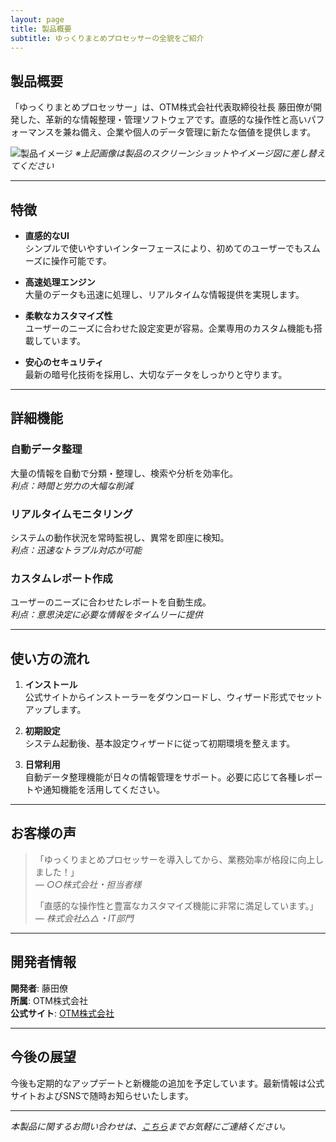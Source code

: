 ```yaml
---
layout: page
title: 製品概要
subtitle: ゆっくりまとめプロセッサーの全貌をご紹介
---
```


<!-- 製品概要のイントロダクション -->
## 製品概要

「ゆっくりまとめプロセッサー」は、OTM株式会社代表取締役社長 藤田僚が開発した、革新的な情報整理・管理ソフトウェアです。直感的な操作性と高いパフォーマンスを兼ね備え、企業や個人のデータ管理に新たな価値を提供します。

<!-- 製品イメージ（※画像は適宜差し替えてください） -->
![製品イメージ](/assets/img/製品イメージ.png)
*※上記画像は製品のスクリーンショットやイメージ図に差し替えてください*

---

<!-- 製品の特徴 -->
## 特徴

- **直感的なUI**  
  シンプルで使いやすいインターフェースにより、初めてのユーザーでもスムーズに操作可能です。

- **高速処理エンジン**  
  大量のデータも迅速に処理し、リアルタイムな情報提供を実現します。

- **柔軟なカスタマイズ性**  
  ユーザーのニーズに合わせた設定変更が容易。企業専用のカスタム機能も搭載しています。

- **安心のセキュリティ**  
  最新の暗号化技術を採用し、大切なデータをしっかりと守ります。

---

<!-- 詳細な機能説明 -->
## 詳細機能

### 自動データ整理

大量の情報を自動で分類・整理し、検索や分析を効率化。  
*利点：時間と労力の大幅な削減*

### リアルタイムモニタリング

システムの動作状況を常時監視し、異常を即座に検知。  
*利点：迅速なトラブル対応が可能*

### カスタムレポート作成

ユーザーのニーズに合わせたレポートを自動生成。  
*利点：意思決定に必要な情報をタイムリーに提供*

---

<!-- 利用の流れ -->
## 使い方の流れ

1. **インストール**  
   公式サイトからインストーラーをダウンロードし、ウィザード形式でセットアップします。

2. **初期設定**  
   システム起動後、基本設定ウィザードに従って初期環境を整えます。

3. **日常利用**  
   自動データ整理機能が日々の情報管理をサポート。必要に応じて各種レポートや通知機能を活用してください。

---

<!-- お客様の声などの実績紹介 -->
## お客様の声

> 「ゆっくりまとめプロセッサーを導入してから、業務効率が格段に向上しました！」  
> *— ○○株式会社・担当者様*
>
> 「直感的な操作性と豊富なカスタマイズ機能に非常に満足しています。」  
> *— 株式会社△△・IT部門*

---

<!-- 開発者・企業情報 -->
## 開発者情報

**開発者**: 藤田僚  
**所属**: OTM株式会社  
**公式サイト**: [OTM株式会社](https://your-company-website.example)

---

<!-- 今後の展望やアップデート情報 -->
## 今後の展望

今後も定期的なアップデートと新機能の追加を予定しています。最新情報は公式サイトおよびSNSで随時お知らせいたします。

---

<!-- フッター用の追加情報（任意） -->
*本製品に関するお問い合わせは、[こちら](mailto:contact@example.com)までお気軽にご連絡ください。*
